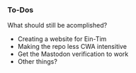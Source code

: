 ### To-Dos

What should still be acomplished?

- Creating a website for Ein-Tim
- Making the repo less CWA intensitive
- Get the Mastodon verification to work
- Other things?
